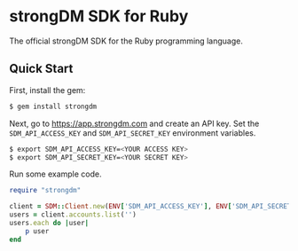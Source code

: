 # strongDM SDK for Ruby

The official strongDM SDK for the Ruby programming language.

## Quick Start

First, install the gem:

```bash
$ gem install strongdm
```

Next, go to https://app.strongdm.com and create an API key. Set the `SDM_API_ACCESS_KEY` and `SDM_API_SECRET_KEY` environment variables.

```bash
$ export SDM_API_ACCESS_KEY=<YOUR ACCESS KEY>
$ export SDM_API_SECRET_KEY=<YOUR SECRET KEY>
```

Run some example code.

```ruby
require "strongdm"

client = SDM::Client.new(ENV['SDM_API_ACCESS_KEY'], ENV['SDM_API_SECRET_KEY'])
users = client.accounts.list('')
users.each do |user|
	p user
end
```